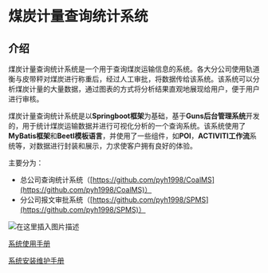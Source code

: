 
# 煤炭计量查询统计系统

## 介绍
煤炭计量查询统计系统是一个用于查询煤炭运输信息的系统。各大分公司使用轨道衡与皮带秤对煤炭进行称重后，经过人工审批，将数据传给该系统。该系统可以分析煤炭计量的大量数据，通过图表的方式将分析结果直观地展现给用户，便于用户进行审核。

煤炭计量查询统计系统是以**Springboot框架**为基础，基于**Guns后台管理系统**开发的，用于统计煤炭运输数据并进行可视化分析的一个查询系统。该系统使用了**MyBatis框架**和**Beetl模板语言**，并使用了一些组件，如**POI**，**ACTIVITI工作流**系统等，对数据进行封装和展示，力求使客户拥有良好的体验。
    

主要分为：
- 总公司查询统计系统（[https://github.com/pyh1998/CoalMS](https://github.com/pyh1998/CoalMS)）
- 分公司报文审批系统（[https://github.com/pyh1998/SPMS](https://github.com/pyh1998/SPMS)）

![在这里插入图片描述](https://img-blog.csdnimg.cn/7fdf3e868f9443838f7e438111963d6b.png)


[系统使用手册](./项目文档/10项目结项/02YSU_CoalMS_系统用户使用手册.doc)

[系统安装维护手册](./项目文档/10项目结项/01YSU_CoalMS__系统安装维护手册.doc)




